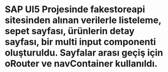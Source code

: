 # SAP UI5 Projesinde fakestoreapi sitesinden alınan verilerle listeleme, sepet sayfası, ürünlerin detay sayfası, bir multi input componenti oluşturuldu. Sayfalar arası geçiş için oRouter ve navContainer kullanıldı.
